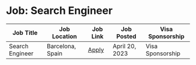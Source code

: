 # Job: Search Engineer

| Job Title | Job Location | Job Link | Job Posted | Visa Sponsorship |
| --- | --- | --- | --- | --- |
| Search Engineer | Barcelona, Spain | [Apply](https://boards.eu.greenhouse.io/wallapop/jobs/4115333101) | April 20, 2023 | Visa Sponsorship |
